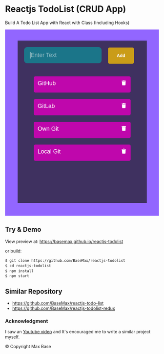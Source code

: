# Reactjs TodoList (CRUD App)

Build A Todo List App with React with Class (Including Hooks)

[![Reactjs TodoList](demo.png)](https://basemax.github.io/reactjs-todolist)

## Try & Demo

View preview at: https://basemax.github.io/reactjs-todolist

or build:

```bash
$ git clone https://github.com/BaseMax/reactjs-todolist
$ cd reactjs-todolist
$ npm install
$ npm start
```

## Similar Repository

- https://github.com/BaseMax/reactjs-todo-list
- https://github.com/BaseMax/reactjs-todolist-redux

### Acknowledgment

I saw an [Youtube video](https://www.youtube.com/watch?v=N8kYlimhuLw) and It's encouraged me to write a similar project myself.

© Copyright Max Base
